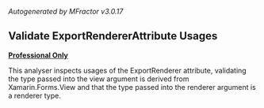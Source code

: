*Autogenerated by MFractor v3.0.17*
## Validate ExportRendererAttribute Usages

**[Professional Only](https://www.mfractor.com/buy?utm_source=docs&utm_medium=professional_only)**

This analyser inspects usages of the ExportRenderer attribute, validating the type passed into the view argument is derived from Xamarin.Forms.View and that the type passed into the renderer argument is a renderer type.


